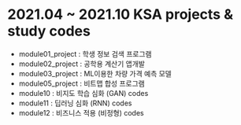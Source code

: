 # 2021.04 ~ 2021.10 KSA projects & study codes
- module01_project : 학생 정보 검색 프로그램
- module02_project : 공학용 계산기 앱개발
- module03_project : ML이용한 차량 가격 예측 모델
- module05_project : 비트맵 합성 프로그램
- module10 : 비지도 학습 심화 (GAN) codes
- module11 : 딥러닝 심화 (RNN) codes
- module12 : 비즈니스 적용 (비정형) codes
